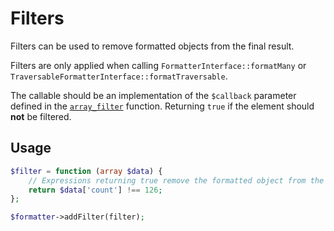 # Filters

Filters can be used to remove formatted objects from the final result.

Filters are only applied when calling `FormatterInterface::formatMany` or `TraversableFormatterInterface::formatTraversable`.

The callable should be an implementation of the `$callback` parameter defined in the [`array_filter`](https://secure.php.net/manual/en/function.array-filter.php) function. Returning `true` if the element should **not** be filtered.

## Usage

```php
$filter = function (array $data) {
    // Expressions returning true remove the formatted object from the result.
    return $data['count'] !== 126;
};

$formatter->addFilter(filter);
```
